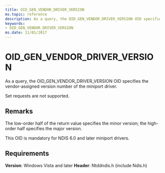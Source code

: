 ```yaml
---
title: OID_GEN_VENDOR_DRIVER_VERSION
ms.topic: reference
description: As a query, the OID_GEN_VENDOR_DRIVER_VERSION OID specifies the vendor-assigned version number of the miniport driver.
keywords:
- OID_GEN_VENDOR_DRIVER_VERSION
ms.date: 11/01/2017
---
```


# OID_GEN_VENDOR_DRIVER_VERSION

As a query, the OID_GEN_VENDOR_DRIVER_VERSION OID specifies the vendor-assigned version number of the miniport driver.

Set requests are not supported.

## Remarks

The low-order half of the return value specifies the minor version; the high-order half specifies the major version.

This OID is mandatory for NDIS 6.0 and later miniport drivers.

## Requirements

**Version**: Windows Vista and later
**Header**: Ntddndis.h (include Ndis.h)

